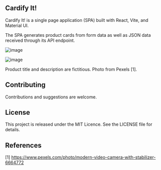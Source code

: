 ## Cardify It! 

Cardify It! is a single page application (SPA) built with React, Vite, and Material UI.

The SPA generates product cards from form data as well as JSON data received through its API endpoint.

![image](https://github.com/k-f-m/cardify-it/assets/55965735/d32f3156-f3b2-4813-9b5a-e49b389908fd)


![image](https://github.com/k-f-m/cardify-it/assets/55965735/304d7b76-f93b-4306-aa8a-9b78f2ccb451)


Product title and description are fictitious. Photo from Pexels [1].

## Contributing

Contributions and suggestions are welcome.

## License

This project is released under the MIT Licence. See the LICENSE file for details.

## References

[1] https://www.pexels.com/photo/modern-video-camera-with-stabilizer-6664772
